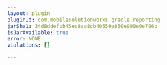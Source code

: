 ```yaml
---
layout: plugin
pluginId: com.mobilesolutionworks.gradle.reporting
jarSha1: 34d8ddefbb45ec8aa8cb40559a850e990e0e706b
isJarAvailable: true
error: NONE
violations: []

---
```

